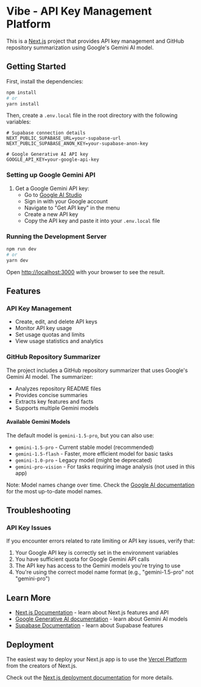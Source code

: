# Vibe - API Key Management Platform

This is a [Next.js](https://nextjs.org) project that provides API key management and GitHub repository summarization using Google's Gemini AI model.

## Getting Started

First, install the dependencies:

```bash
npm install
# or
yarn install
```

Then, create a `.env.local` file in the root directory with the following variables:
```
# Supabase connection details
NEXT_PUBLIC_SUPABASE_URL=your-supabase-url
NEXT_PUBLIC_SUPABASE_ANON_KEY=your-supabase-anon-key

# Google Generative AI API key
GOOGLE_API_KEY=your-google-api-key
```

### Setting up Google Gemini API

1. Get a Google Gemini API key:
   - Go to [Google AI Studio](https://ai.google.dev/)
   - Sign in with your Google account
   - Navigate to "Get API key" in the menu
   - Create a new API key
   - Copy the API key and paste it into your `.env.local` file

### Running the Development Server

```bash
npm run dev
# or
yarn dev
```

Open [http://localhost:3000](http://localhost:3000) with your browser to see the result.

## Features

### API Key Management
- Create, edit, and delete API keys
- Monitor API key usage
- Set usage quotas and limits
- View usage statistics and analytics

### GitHub Repository Summarizer
The project includes a GitHub repository summarizer that uses Google's Gemini AI model. The summarizer:
- Analyzes repository README files
- Provides concise summaries
- Extracts key features and facts
- Supports multiple Gemini models

#### Available Gemini Models
The default model is `gemini-1.5-pro`, but you can also use:
- `gemini-1.5-pro` - Current stable model (recommended)
- `gemini-1.5-flash` - Faster, more efficient model for basic tasks
- `gemini-1.0-pro` - Legacy model (might be deprecated)
- `gemini-pro-vision` - For tasks requiring image analysis (not used in this app)

Note: Model names change over time. Check the [Google AI documentation](https://ai.google.dev/models/gemini) for the most up-to-date model names.

## Troubleshooting

### API Key Issues
If you encounter errors related to rate limiting or API key issues, verify that:
1. Your Google API key is correctly set in the environment variables
2. You have sufficient quota for Google Gemini API calls
3. The API key has access to the Gemini models you're trying to use
4. You're using the correct model name format (e.g., "gemini-1.5-pro" not "gemini-pro")

## Learn More

- [Next.js Documentation](https://nextjs.org/docs) - learn about Next.js features and API
- [Google Generative AI documentation](https://ai.google.dev/docs) - learn about Gemini AI models
- [Supabase Documentation](https://supabase.com/docs) - learn about Supabase features

## Deployment

The easiest way to deploy your Next.js app is to use the [Vercel Platform](https://vercel.com/new?utm_medium=default-template&filter=next.js&utm_source=create-next-app&utm_campaign=create-next-app-readme) from the creators of Next.js.

Check out the [Next.js deployment documentation](https://nextjs.org/docs/app/building-your-application/deploying) for more details.
